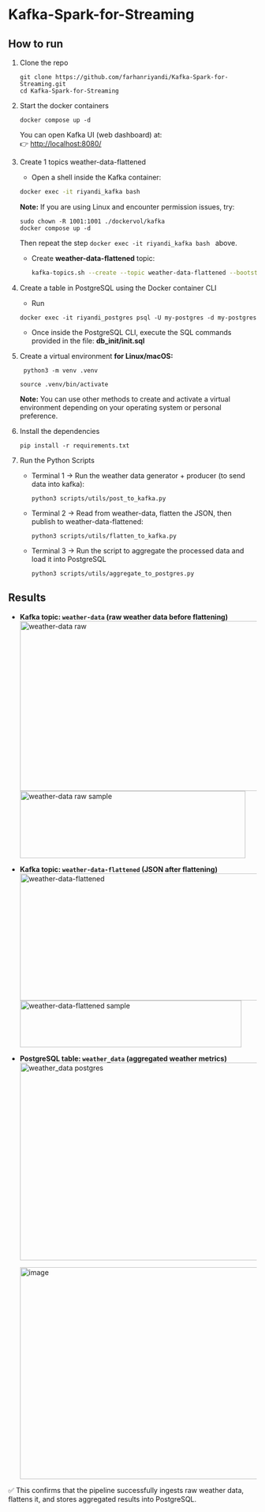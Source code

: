 # Kafka-Spark-for-Streaming
## How to run
1. Clone the repo
   ```
   git clone https://github.com/farhanriyandi/Kafka-Spark-for-Streaming.git
   cd Kafka-Spark-for-Streaming
   ```
   
2. Start the docker containers
   ```
   docker compose up -d
   ```
   You can open Kafka UI (web dashboard) at:  
    👉 [http://localhost:8080/](http://localhost:8080/)

3. Create 1 topics weather-data-flattened
    * Open a shell inside the Kafka container:
    ```bash
    docker exec -it riyandi_kafka bash
    ```
   **Note:** If you are using Linux and encounter permission issues, try:
   ```
   sudo chown -R 1001:1001 ./dockervol/kafka
   docker compose up -d
   ```
   Then repeat the step ```docker exec -it riyandi_kafka bash ``` above.

   * Create **weather-data-flattened** topic:
     ```bash
     kafka-topics.sh --create --topic weather-data-flattened --bootstrap-server localhost:9092 --partitions 3 --replication-factor 1
     ```

4. Create a table in PostgreSQL using the Docker container CLI
   * Run
   ```
   docker exec -it riyandi_postgres psql -U my-postgres -d my-postgres
   ```
   * Once inside the PostgreSQL CLI, execute the SQL commands provided in the file: **db_init/init.sql**
     
5. Create a virtual environment **for Linux/macOS:**
   ```
    python3 -m venv .venv
   ```
   ```
   source .venv/bin/activate
   ```
   **Note:** You can use other methods to create and activate a virtual environment depending on your operating system or personal preference.

6. Install the dependencies
   ```
   pip install -r requirements.txt
   ```

7. Run the Python Scripts
   * Terminal 1 → Run the weather data generator + producer (to send data into kafka):
     ```
     python3 scripts/utils/post_to_kafka.py
     ```
   * Terminal 2 → Read from weather-data, flatten the JSON, then publish to weather-data-flattened:
     ```
     python3 scripts/utils/flatten_to_kafka.py
     ```
   * Terminal 3 → Run the script to aggregate the processed data and load it into PostgreSQL 
     ```
     python3 scripts/utils/aggregate_to_postgres.py
     ```

## Results

* **Kafka topic: `weather-data` (raw weather data before flattening)**
  <img width="820" height="344" alt="weather-data raw" src="https://github.com/user-attachments/assets/dc2168c4-328c-492f-9e9f-d04dc1d52134" />
  <img width="457" height="136" alt="weather-data raw sample" src="https://github.com/user-attachments/assets/eee8b0ab-4878-495e-b648-4eb8d58530a3" />

* **Kafka topic: `weather-data-flattened` (JSON after flattening)**
  <img width="793" height="257" alt="weather-data-flattened" src="https://github.com/user-attachments/assets/d615ace4-6bcf-41a7-b1c4-b0f53f335bd7" />
  <img width="449" height="95" alt="weather-data-flattened sample" src="https://github.com/user-attachments/assets/6bd952f1-10b8-4bd3-84ea-f24ee561d566" />

* **PostgreSQL table: `weather_data` (aggregated weather metrics)**
  <img width="582" height="400" alt="weather_data postgres" src="https://github.com/user-attachments/assets/b3ae69d5-f0a6-427c-be1d-d705556fef4a" />

  <img width="731" height="429" alt="image" src="https://github.com/user-attachments/assets/6ed1439c-d950-42d6-9761-ee4715384bcf" />


✅ This confirms that the pipeline successfully ingests raw weather data, flattens it, and stores aggregated results into PostgreSQL.


   
